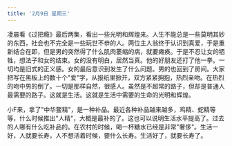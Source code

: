 ```yaml
---
title: '2月9日 星期三'
---
```

凌晨看《过把瘾》最后两集，看出一些光明和辉煌来。人生不能总是一些莫明其妙的东西，社会也不完全是一些玩世不恭的人。两位主人翁终于认识到真爱，于是重新结合在即，但是男的突然得了什么肌肉萎缩的病，就要瘫痪。于是不忍让女的牺牲，想法子和女的结束。女的没有明白，居然当真。他的好朋友还打了他一拳。一切均是旧式的正义感。女的最后意识到发生了什么问题。男的也回到了房间。大家把写在黑板上的数十个"爱"字，从报纸里掀开，双方紧紧拥抱，热烈亲吻。在热烈的吻中男的倒了。一切是那样自然，很感人。虽然是不超常的路子，但却是普通人最需要的路子。这就是生活。这就是生活中需要的生命的光明和辉煌。

小F来，拿了"中华鳖精"，是一种补品。最近各种补品越来越多，鸡精、蛇精等等，什么时候推出"人精"，大概是最补的了。这也可以说明生活水平提高了。过去的人哪有什么吃补品的。在农村的时候，喝一杯糖水已经是非常"奢侈"。生活一好，人就要长寿，人不想活着时候，要什么长寿。生活好了，就要长寿了。